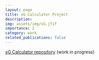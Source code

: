 ```yaml
---
layout: page
title: xG Calculator Project
description: 
img: assets/img/xG.jfif
importance: 2
category: work
related_publications: false
---
```


[xG Calculator repository](https://github.com/benlebdaoui/xg_project) (work in progress)

